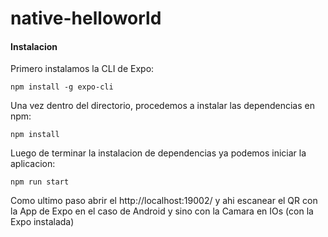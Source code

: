 # native-helloworld
#### Instalacion

Primero instalamos la CLI de Expo:

``` npm install -g expo-cli ```

Una vez dentro del directorio, procedemos a instalar las dependencias en npm:

``` npm install ```

Luego de terminar la instalacion de dependencias ya podemos iniciar la aplicacion:

``` npm run start ```


Como ultimo paso abrir el http://localhost:19002/ y ahi escanear el QR con la App de Expo en el caso de Android y sino con la Camara en IOs (con la Expo instalada)
